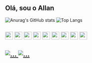 ## Olá, sou o Allan 

![Anurag's GitHub stats](https://github-readme-stats.vercel.app/api?username=anuraghazra&show_icons=true&theme=dark) ![Top Langs](https://github-readme-stats.vercel.app/api/top-langs/?username=Allan177&layout=compact&theme=dark)
## <div> <img src="https://cdn.jsdelivr.net/gh/devicons/devicon@latest/icons/javascript/javascript-original.svg" width="25px"/> <img src="https://cdn.jsdelivr.net/gh/devicons/devicon@latest/icons/python/python-plain.svg" width="25px" /> <img src="https://cdn.jsdelivr.net/gh/devicons/devicon@latest/icons/html5/html5-original.svg" width="25px" /> <img src="https://cdn.jsdelivr.net/gh/devicons/devicon@latest/icons/css3/css3-original.svg" width="25px" /> <img src="https://cdn.jsdelivr.net/gh/devicons/devicon@latest/icons/nodejs/nodejs-original.svg" width="25px" /> <img src="https://cdn.jsdelivr.net/gh/devicons/devicon@latest/icons/json/json-plain.svg" width="25px"/> <img src="https://cdn.jsdelivr.net/gh/devicons/devicon@latest/icons/react/react-original.svg" width="25px" /> <img src="https://cdn.jsdelivr.net/gh/devicons/devicon@latest/icons/bootstrap/bootstrap-original.svg" width="25px" /> <img src="https://cdn.jsdelivr.net/gh/devicons/devicon@latest/icons/mysql/mysql-original.svg" width="25px" />         
</div>

## <div> <a href="https://www.instagram.com/euallan17?igsh=dGh0OXp6bW5zcGxy" target="_blank"> <img src="https://img.shields.io/badge/Instagram-E4405F?style=for-the-badge&logo=instagram&logoColor=white" alt="..." target="_blank"> </a>  <a href="https://discord.com/invite/VjjQc4ZQ" target="_blank"> <img src="https://img.shields.io/badge/Discord-7289DA?style=for-the-badge&logo=discord&logoColor=white" alt="..." target="_blank"> </a> </div>
